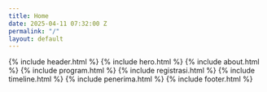```yaml
---
title: Home
date: 2025-04-11 07:32:00 Z
permalink: "/"
layout: default
---
```


{% include header.html %}
{% include hero.html %}
{% include about.html %}
{% include program.html %}
{% include registrasi.html %}
{% include timeline.html %}
{% include penerima.html %}
{% include footer.html %}